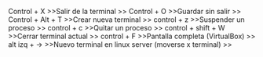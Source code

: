 Control	+ X		        >>Salir de la terminal					                    >>
Control	+ O		        >>Guardar sin salir						                    >>
Control	+ Alt	+ T	    >>Crear nueva terminal					                    >>
control	+ z		        >>Suspender un proceso					                    >>
control	+ c		        >>Quitar un proceso						                    >>
control	+ shift + W	    >>Cerrar terminal actual					                >>
control	+ F		        >>Pantalla completa (VirtualBox)				            >>
alt izq	+ →		        >>Nuevo terminal en linux server	(moverse x terminal)	>>
